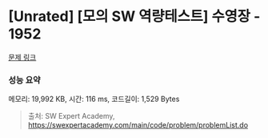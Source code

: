 # [Unrated] [모의 SW 역량테스트] 수영장 - 1952 

[문제 링크](https://swexpertacademy.com/main/code/problem/problemDetail.do?contestProbId=AV5PpFQaAQMDFAUq) 

### 성능 요약

메모리: 19,992 KB, 시간: 116 ms, 코드길이: 1,529 Bytes



> 출처: SW Expert Academy, https://swexpertacademy.com/main/code/problem/problemList.do
